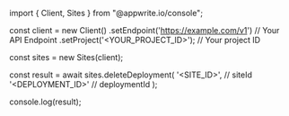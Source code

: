 import { Client, Sites } from "@appwrite.io/console";

const client = new Client()
    .setEndpoint('https://example.com/v1') // Your API Endpoint
    .setProject('<YOUR_PROJECT_ID>'); // Your project ID

const sites = new Sites(client);

const result = await sites.deleteDeployment(
    '<SITE_ID>', // siteId
    '<DEPLOYMENT_ID>' // deploymentId
);

console.log(result);
